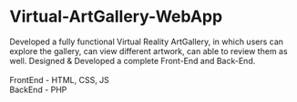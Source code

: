 # Virtual-ArtGallery-WebApp

Developed a fully functional Virtual Reality ArtGallery, in which users can explore the gallery, can view different artwork, can able to review them as well. Designed &amp; Developed a complete Front-End and Back-End.<br><br>
FrontEnd - HTML, CSS, JS<br>
BackEnd - PHP
